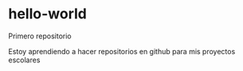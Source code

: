 # hello-world
Primero repositorio

Estoy aprendiendo a hacer repositorios en github para mis proyectos escolares
